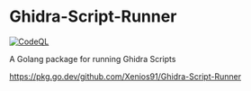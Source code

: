 # Ghidra-Script-Runner

[![CodeQL](https://github.com/Xenios91/Ghidra-Script-Runner/actions/workflows/codeql-analysis.yml/badge.svg?branch=main)](https://github.com/Xenios91/Ghidra-Script-Runner/actions/workflows/codeql-analysis.yml)

A Golang package for running Ghidra Scripts

https://pkg.go.dev/github.com/Xenios91/Ghidra-Script-Runner
